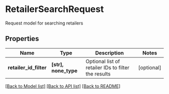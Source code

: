 # RetailerSearchRequest

Request model for searching retailers

## Properties
Name | Type | Description | Notes
------------ | ------------- | ------------- | -------------
**retailer_id_filter** | **[str], none_type** | Optional list of retailer IDs to filter the results | [optional] 

[[Back to Model list]](../README.md#documentation-for-models) [[Back to API list]](../README.md#documentation-for-api-endpoints) [[Back to README]](../README.md)


